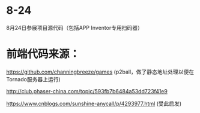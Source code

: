 # 8-24
8月24日参展项目源代码（包括APP Inventor专用扫码器）

# 前端代码来源：
https://github.com/channingbreeze/games (p2ball，做了静态地址处理以便在Tornado服务器上运行)

http://club.phaser-china.com/topic/593fb7b6484a53dd723f41e9

https://www.cnblogs.com/sunshine-anycall/p/4293977.html (受此启发)

